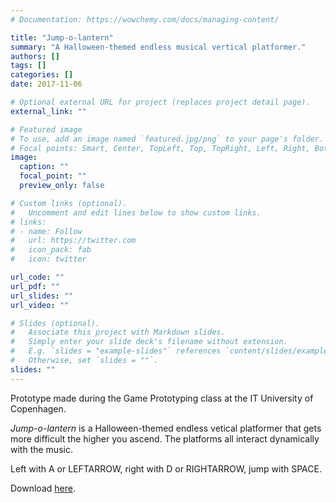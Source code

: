 ```yaml
---
# Documentation: https://wowchemy.com/docs/managing-content/

title: "Jump-o-lantern"
summary: "A Halloween-themed endless musical vertical platformer."
authors: []
tags: []
categories: []
date: 2017-11-06

# Optional external URL for project (replaces project detail page).
external_link: ""

# Featured image
# To use, add an image named `featured.jpg/png` to your page's folder.
# Focal points: Smart, Center, TopLeft, Top, TopRight, Left, Right, BottomLeft, Bottom, BottomRight.
image:
  caption: ""
  focal_point: ""
  preview_only: false

# Custom links (optional).
#   Uncomment and edit lines below to show custom links.
# links:
# - name: Follow
#   url: https://twitter.com
#   icon_pack: fab
#   icon: twitter

url_code: ""
url_pdf: ""
url_slides: ""
url_video: ""

# Slides (optional).
#   Associate this project with Markdown slides.
#   Simply enter your slide deck's filename without extension.
#   E.g. `slides = "example-slides"` references `content/slides/example-slides.md`.
#   Otherwise, set `slides = ""`.
slides: ""
---
```

Prototype made during the Game Prototyping class at the IT University of Copenhagen.

_Jump-o-lantern_ is a Halloween-themed endless vetical platformer that gets more difficult the higher you ascend. The platforms all interact dynamically with the music.

Left with A or LEFTARROW, right with D or RIGHTARROW, jump with SPACE.

Download [here](https://1drv.ms/u/s!AgoobYV4aSxhi8BVHr5h0KFiO3fQUg?e=94pKtc).